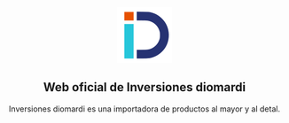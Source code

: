 <div align="center">

<a href="https://github.com/Jhonii10/V3-INVDIOMARDI">
  <img width="100px" src="https://github.com/Jhonii10/V3-INVDIOMARDI/blob/develop/public/logo.svg" alt="Logo" />
</a>

## Web oficial de Inversiones diomardi

Inversiones diomardi es una importadora de productos al mayor y al detal.

</div>